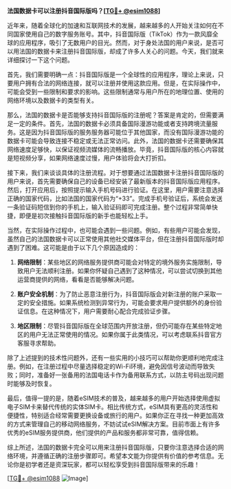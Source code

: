 **法国数据卡可以注册抖音国际版吗？[[TG💪+ @esim1088](https://t.me/s/esim1088)]**

近年来，随着全球化的加速和互联网技术的发展，越来越多的人开始关注如何在不同国家使用自己的数字服务账号。其中，抖音国际版（TikTok）作为一款风靡全球的应用程序，吸引了无数用户的目光。然而，对于身处法国的用户来说，是否可以用法国的数据卡来注册抖音国际版，却成了许多人关心的问题。今天，我们就来详细探讨一下这个问题。

首先，我们需要明确一点：抖音国际版是一个全球性的应用程序，理论上来说，只要用户拥有合法的网络连接，就可以注册并使用这款应用。但是，在实际操作中，可能会受到一些限制和要求的影响。这些限制通常与用户所在的地理位置、使用的网络环境以及数据卡的类型有关。

那么，法国的数据卡是否能够支持抖音国际版的注册呢？答案是肯定的，但需要满足一定的条件。首先，法国的数据卡必须具备国际漫游功能或者支持跨境流量服务。这是因为抖音国际版的服务服务器可能位于其他国家，而没有国际漫游功能的数据卡可能会导致连接不稳定或无法正常访问。此外，法国的数据卡还需要确保其网络速度足够快，以保证视频流媒体的流畅播放。毕竟，抖音国际版的核心内容就是短视频分享，如果网络速度过慢，用户体验将会大打折扣。

接下来，我们来谈谈具体的注册流程。对于想要通过法国数据卡注册抖音国际版的用户来说，首先需要确保自己的设备已经安装了最新版本的抖音国际版应用程序。然后，打开应用后，按照提示输入手机号码进行验证。在这里，用户需要注意选择正确的国家代码，比如法国的国家代码为“+33”。完成手机号验证后，系统会发送一条验证码短信到你的手机上，输入验证码即可完成注册。整个过程非常简单快捷，即便是初次接触抖音国际版的新手也能轻松上手。

当然，在实际操作过程中，也可能会遇到一些问题。例如，有些用户可能会发现，虽然自己的法国数据卡可以正常使用其他社交媒体平台，但在注册抖音国际版时却遇到了困难。这可能是由于以下几个原因造成的：

1. **网络限制**：某些地区的网络服务提供商可能会对特定的境外服务实施限制，导致用户无法顺利注册。如果你怀疑自己遇到了这种情况，可以尝试切换到其他运营商提供的网络，看看是否能够解决问题。
   
2. **账户安全机制**：为了防止恶意注册行为，抖音国际版会对新注册的账户采取一定的安全措施。如果系统检测到异常行为，可能会要求用户提供额外的身份验证信息。在这种情况下，用户需要耐心配合完成验证步骤。

3. **地区限制**：尽管抖音国际版在全球范围内开放注册，但仍可能存在某些特定地区的用户无法正常使用的情况。如果你属于此类情况，可以考虑联系抖音官方客服寻求帮助。

除了上述提到的技术性问题外，还有一些实用的小技巧可以帮助你更顺利地完成注册。例如，在注册过程中尽量选择稳定的Wi-Fi环境，避免因信号波动而导致失败；同时，准备好一张备用的法国电话卡作为备用联系方式，以防主号码出现问题时能够及时恢复。

最后，值得一提的是，随着eSIM技术的普及，越来越多的用户开始选择使用虚拟电子SIM卡来替代传统的实体SIM卡。相比传统方式，eSIM具有更高的灵活性和便捷性，特别适合经常需要更换设备或旅行的用户。如果你正在寻找一种更加高效的方式来管理自己的移动网络服务，不妨试试eSIM解决方案。目前市面上有许多优秀的eSIM服务提供商，他们提供的产品和服务都非常可靠，值得信赖。

综上所述，法国的数据卡完全可以用来注册抖音国际版，只要你注意选择合适的网络环境，并遵循正确的注册步骤即可。希望本文能为你提供有价值的参考信息。无论你是初学者还是资深玩家，都可以轻松享受到抖音国际版带来的乐趣！

[[TG💪+ @esim1088](https://t.me/s/esim1088) ![Image](https://i.postimg.cc/4NQfJmqS/Snipaste-2025-05-13-00-14-12.png)]